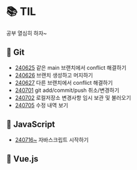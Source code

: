 # 📚 TIL
공부 열심히 하자~

## 📖 Git
* [240625](./Git/240625.md) 같은 main 브랜치에서 conflict 해결하기
* [240626](./Git/240626.md) 브랜치 생성하고 머지하기
* [240627](./Git/240627.md) 다른 브랜치에서 conflict 해결하기
* [240701](./Git/240701.md) git add/commit/push 취소/변경하기
* [240702](./Git/240702.md) 로컬저장소 변경사항 임시 보관 및 불러오기
* [240705](./Git/240705.md) 수정 내역 보기

## 📖 JavaScript
* [240716~](./Git/chapter_1.md) 자바스크립트 시작하기

## 📖 Vue.js
